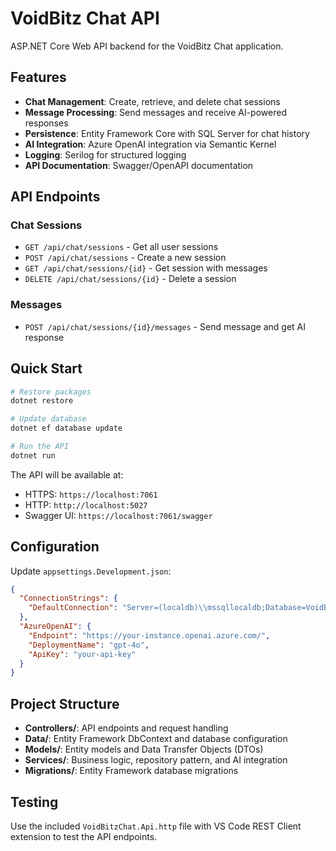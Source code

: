 # VoidBitz Chat API

ASP.NET Core Web API backend for the VoidBitz Chat application.

## Features

- **Chat Management**: Create, retrieve, and delete chat sessions
- **Message Processing**: Send messages and receive AI-powered responses
- **Persistence**: Entity Framework Core with SQL Server for chat history
- **AI Integration**: Azure OpenAI integration via Semantic Kernel
- **Logging**: Serilog for structured logging
- **API Documentation**: Swagger/OpenAPI documentation

## API Endpoints

### Chat Sessions
- `GET /api/chat/sessions` - Get all user sessions
- `POST /api/chat/sessions` - Create a new session
- `GET /api/chat/sessions/{id}` - Get session with messages
- `DELETE /api/chat/sessions/{id}` - Delete a session

### Messages
- `POST /api/chat/sessions/{id}/messages` - Send message and get AI response

## Quick Start

```bash
# Restore packages
dotnet restore

# Update database
dotnet ef database update

# Run the API
dotnet run
```

The API will be available at:
- HTTPS: `https://localhost:7061`
- HTTP: `http://localhost:5027`
- Swagger UI: `https://localhost:7061/swagger`

## Configuration

Update `appsettings.Development.json`:

```json
{
  "ConnectionStrings": {
    "DefaultConnection": "Server=(localdb)\\mssqllocaldb;Database=VoidBitzChatDb;Trusted_Connection=true;MultipleActiveResultSets=true;"
  },
  "AzureOpenAI": {
    "Endpoint": "https://your-instance.openai.azure.com/",
    "DeploymentName": "gpt-4o",
    "ApiKey": "your-api-key"
  }
}
```

## Project Structure

- **Controllers/**: API endpoints and request handling
- **Data/**: Entity Framework DbContext and database configuration
- **Models/**: Entity models and Data Transfer Objects (DTOs)
- **Services/**: Business logic, repository pattern, and AI integration
- **Migrations/**: Entity Framework database migrations

## Testing

Use the included `VoidBitzChat.Api.http` file with VS Code REST Client extension to test the API endpoints.

